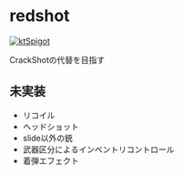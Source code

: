 # redshot
[![ktSpigot](https://img.shields.io/badge/ktSpigot-%E2%AD%90-16E.svg)](https://github.com/sya-ri/ktSpigot)

CrackShotの代替を目指す

## 未実装

- リコイル
- ヘッドショット
- slide以外の銃
- 武器区分によるインベントリコントロール
- 着弾エフェクト